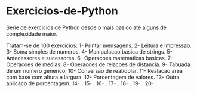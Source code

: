 # Exercicios-de-Python
Serie de exercicios de Python desde o mais basico até alguns de complexidade maior.

Tratam-se de 100 exercicios:
1- Printar mensagens.
2- Leitura e Impressao.
3- Soma simples de numeros.
4- Manipulacao basica de strings.
5- Antecessores e sucessores.
6- Operacoes matematicas basicas.
7- Operacoes de medias.
8- Operacoes de relacoes de distancia.
9- Tabuada de um numero generico.
10- Conversao de real/dolar.
11- Realacao area com base com altura e largura.
12- Porcentagem de valores.
13- Outra aplicaco de porcentagem.
14- .
15- .
16- .
17- .
18- .
19- .
20- .
